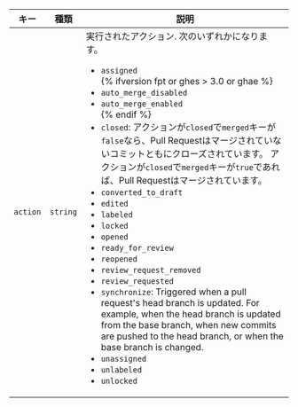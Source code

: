 | キー       | 種類       | 説明                                                |
| -------- | -------- | ------------------------------------------------- |
| `action` | `string` | 実行されたアクション. 次のいずれかになります。<ul><li>`assigned`</li>{% ifversion fpt or ghes > 3.0 or ghae %}<li>`auto_merge_disabled`</li><li>`auto_merge_enabled`</li>{% endif %}<li>`closed`: アクションが`closed`で`merged`キーが`false`なら、Pull Requestはマージされていないコミットともにクローズされています。 アクションが`closed`で`merged`キーが`true`であれば、Pull Requestはマージされています。</li><li>`converted_to_draft`</li><li>`edited`</li><li>`labeled`</li><li>`locked`</li><li>`opened`</li><li>`ready_for_review`</li><li>`reopened`</li><li>`review_request_removed`</li><li>`review_requested`</li><li>`synchronize`: Triggered when a pull request's head branch is updated. For example, when the head branch is updated from the base branch, when new commits are pushed to the head branch, or when the base branch is changed.</li><li>`unassigned`</li><li>`unlabeled`</li><li>`unlocked`</li></ul> |
